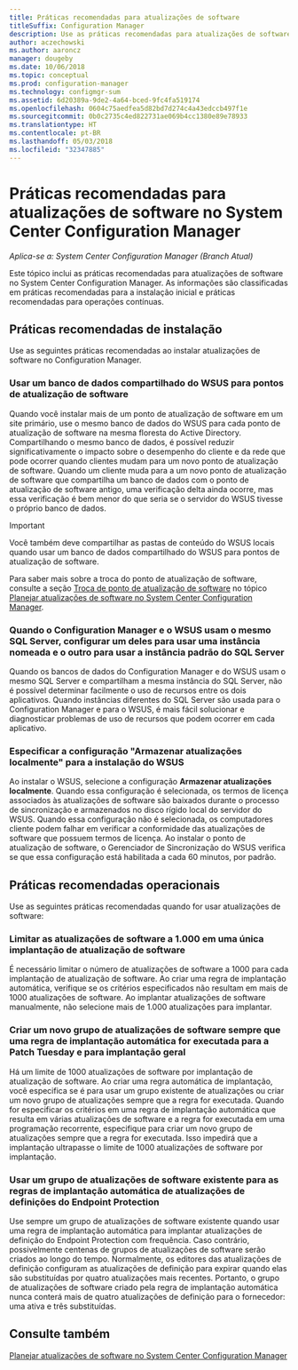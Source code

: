 ```yaml
---
title: Práticas recomendadas para atualizações de software
titleSuffix: Configuration Manager
description: Use as práticas recomendadas para atualizações de software no System Center Configuration Manager.
author: aczechowski
ms.author: aaroncz
manager: dougeby
ms.date: 10/06/2018
ms.topic: conceptual
ms.prod: configuration-manager
ms.technology: configmgr-sum
ms.assetid: 6d20389a-9de2-4a64-bced-9fc4fa519174
ms.openlocfilehash: 0604c75aedfea5d82bd7d274c4a43edccb497f1e
ms.sourcegitcommit: 0b0c2735c4ed822731ae069b4cc1380e89e78933
ms.translationtype: HT
ms.contentlocale: pt-BR
ms.lasthandoff: 05/03/2018
ms.locfileid: "32347885"
---
```

# <a name="best-practices-for-software-updates-in-system-center-configuration-manager"></a>Práticas recomendadas para atualizações de software no System Center Configuration Manager

*Aplica-se a: System Center Configuration Manager (Branch Atual)*

Este tópico inclui as práticas recomendadas para atualizações de software no System Center Configuration Manager. As informações são classificadas em práticas recomendadas para a instalação inicial e práticas recomendadas para operações contínuas.  

## <a name="installation-best-practices"></a>Práticas recomendadas de instalação  
 Use as seguintes práticas recomendadas ao instalar atualizações de software no Configuration Manager.  

### <a name="use-a-shared-wsus-database-for-software-update-points"></a>Usar um banco de dados compartilhado do WSUS para pontos de atualização de software  
 Quando você instalar mais de um ponto de atualização de software em um site primário, use o mesmo banco de dados do WSUS para cada ponto de atualização de software na mesma floresta do Active Directory. Compartilhando o mesmo banco de dados, é possível reduzir significativamente o impacto sobre o desempenho do cliente e da rede que pode ocorrer quando clientes mudam para um novo ponto de atualização de software. Quando um cliente muda para a um novo ponto de atualização de software que compartilha um banco de dados com o ponto de atualização de software antigo, uma verificação delta ainda ocorre, mas essa verificação é bem menor do que seria se o servidor do WSUS tivesse o próprio banco de dados.  

> [!IMPORTANT]  
>  Você também deve compartilhar as pastas de conteúdo do WSUS locais quando usar um banco de dados compartilhado do WSUS para pontos de atualização de software.  

 Para saber mais sobre a troca do ponto de atualização de software, consulte a seção [Troca de ponto de atualização de software](../../sum/plan-design/plan-for-software-updates.md#BKMK_SUPSwitching) no tópico [Planejar atualizações de software no System Center Configuration Manager](../../sum/plan-design/plan-for-software-updates.md).  

### <a name="when-configuration-manager-and-wsus-use-the-same-sql-server-configure-one-of-these-to-use-a-named-instance-and-the-other-to-use-the-default-instance-of-sql-server"></a>Quando o Configuration Manager e o WSUS usam o mesmo SQL Server, configurar um deles para usar uma instância nomeada e o outro para usar a instância padrão do SQL Server  
 Quando os bancos de dados do Configuration Manager e do WSUS usam o mesmo SQL Server e compartilham a mesma instância do SQL Server, não é possível determinar facilmente o uso de recursos entre os dois aplicativos. Quando instâncias diferentes do SQL Server são usada para o Configuration Manager e para o WSUS, é mais fácil solucionar e diagnosticar problemas de uso de recursos que podem ocorrer em cada aplicativo.  

### <a name="specify-the-store-updates-locally-setting-for-the-wsus-installation"></a>Especificar a configuração "Armazenar atualizações localmente" para a instalação do WSUS  
 Ao instalar o WSUS, selecione a configuração **Armazenar atualizações localmente**. Quando essa configuração é selecionada, os termos de licença associados às atualizações de software são baixados durante o processo de sincronização e armazenados no disco rígido local do servidor do WSUS. Quando essa configuração não é selecionada, os computadores cliente podem falhar em verificar a conformidade das atualizações de software que possuem termos de licença. Ao instalar o ponto de atualização de software, o Gerenciador de Sincronização do WSUS verifica se que essa configuração está habilitada a cada 60 minutos, por padrão.  

## <a name="operational-best-practices"></a>Práticas recomendadas operacionais  
 Use as seguintes práticas recomendadas quando for usar atualizações de software:  

### <a name="limit-software-updates-to-1000-in-a-single-software-update-deployment"></a>Limitar as atualizações de software a 1.000 em uma única implantação de atualização de software  
 É necessário limitar o número de atualizações de software a 1000 para cada implantação de atualização de software. Ao criar uma regra de implantação automática, verifique se os critérios especificados não resultam em mais de 1000 atualizações de software. Ao implantar atualizações de software manualmente, não selecione mais de 1.000 atualizações para implantar.  

### <a name="create-a-new-software-update-group-each-time-an-automatic-deployment-rule-runs-for-patch-tuesday-and-for-general-deployment"></a>Criar um novo grupo de atualizações de software sempre que uma regra de implantação automática for executada para a Patch Tuesday e para implantação geral  
 Há um limite de 1000 atualizações de software por implantação de atualização de software. Ao criar uma regra automática de implantação, você especifica se é para usar um grupo existente de atualizações ou criar um novo grupo de atualizações sempre que a regra for executada. Quando for especificar os critérios em uma regra de implantação automática que resulta em várias atualizações de software e a regra for executada em uma programação recorrente, especifique para criar um novo grupo de atualizações sempre que a regra for executada. Isso impedirá que a implantação ultrapasse o limite de 1000 atualizações de software por implantação.  

### <a name="use-an-existing-software-update-group-for-automatic-deployment-rules-for-endpoint-protection-definition-updates"></a>Usar um grupo de atualizações de software existente para as regras de implantação automática de atualizações de definições do Endpoint Protection  
 Use sempre um grupo de atualizações de software existente quando usar uma regra de implantação automática para implantar atualizações de definição do Endpoint Protection com frequência. Caso contrário, possivelmente centenas de grupos de atualizações de software serão criados ao longo do tempo. Normalmente, os editores das atualizações de definição configuram as atualizações de definição para expirar quando elas são substituídas por quatro atualizações mais recentes. Portanto, o grupo de atualizações de software criado pela regra de implantação automática nunca conterá mais de quatro atualizações de definição para o fornecedor: uma ativa e três substituídas.  

## <a name="see-also"></a>Consulte também  
 [Planejar atualizações de software no System Center Configuration Manager](../../sum/plan-design/plan-for-software-updates.md)

